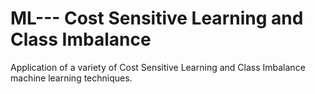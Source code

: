 # ML--- Cost Sensitive Learning and Class Imbalance
Application of a variety of Cost Sensitive Learning and Class Imbalance machine learning techniques.
